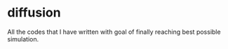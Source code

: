 # diffusion
All the codes that I have written with goal of finally reaching best possible simulation.
